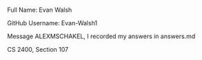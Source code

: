 Full Name: Evan Walsh

GitHub Username: Evan-Walsh1

Message ALEXMSCHAKEL, I recorded my answers in answers.md

CS 2400, Section 107
